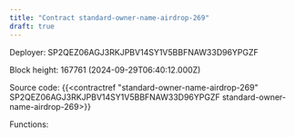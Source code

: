 ```yaml
---
title: "Contract standard-owner-name-airdrop-269"
draft: true
---
```

Deployer: SP2QEZ06AGJ3RKJPBV14SY1V5BBFNAW33D96YPGZF


 



Block height: 167761 (2024-09-29T06:40:12.000Z)

Source code: {{<contractref "standard-owner-name-airdrop-269" SP2QEZ06AGJ3RKJPBV14SY1V5BBFNAW33D96YPGZF standard-owner-name-airdrop-269>}}

Functions:


